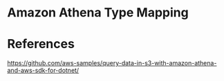 # Amazon Athena Type Mapping

# References
<https://github.com/aws-samples/query-data-in-s3-with-amazon-athena-and-aws-sdk-for-dotnet/>